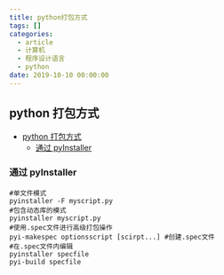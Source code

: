 ```yaml
---
title: python打包方式
tags: []
categories:
  - article
  - 计算机
  - 程序设计语言
  - python
date: 2019-10-10 00:00:00
---
```


## python 打包方式

- [python 打包方式](#python-打包方式)
  - [通过 pyInstaller](#通过-pyinstaller)

### 通过 pyInstaller

```shell
#单文件模式
pyinstaller -F myscript.py
#包含动态库的模式
pyinstaller myscript.py
#使用.spec文件进行高级打包操作
pyi-makespec optionsscript [scirpt...] #创建.spec文件
#在.spec文件内编辑
pyinstaller specfile
pyi-build specfile

```
